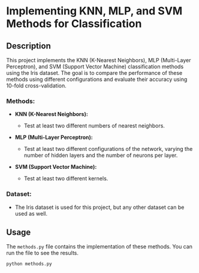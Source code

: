 # Implementing KNN, MLP, and SVM Methods for Classification

## Description

This project implements the KNN (K-Nearest Neighbors), MLP (Multi-Layer Perceptron), and SVM (Support Vector Machine) classification methods using the Iris dataset. The goal is to compare the performance of these methods using different configurations and evaluate their accuracy using 10-fold cross-validation.

### Methods:

- **KNN (K-Nearest Neighbors):**
  - Test at least two different numbers of nearest neighbors.
  
- **MLP (Multi-Layer Perceptron):**
  - Test at least two different configurations of the network, varying the number of hidden layers and the number of neurons per layer.
  
- **SVM (Support Vector Machine):**
  - Test at least two different kernels.

### Dataset:

- The Iris dataset is used for this project, but any other dataset can be used as well.

## Usage

The `methods.py` file contains the implementation of these methods. You can run the file to see the results.

```bash
python methods.py

